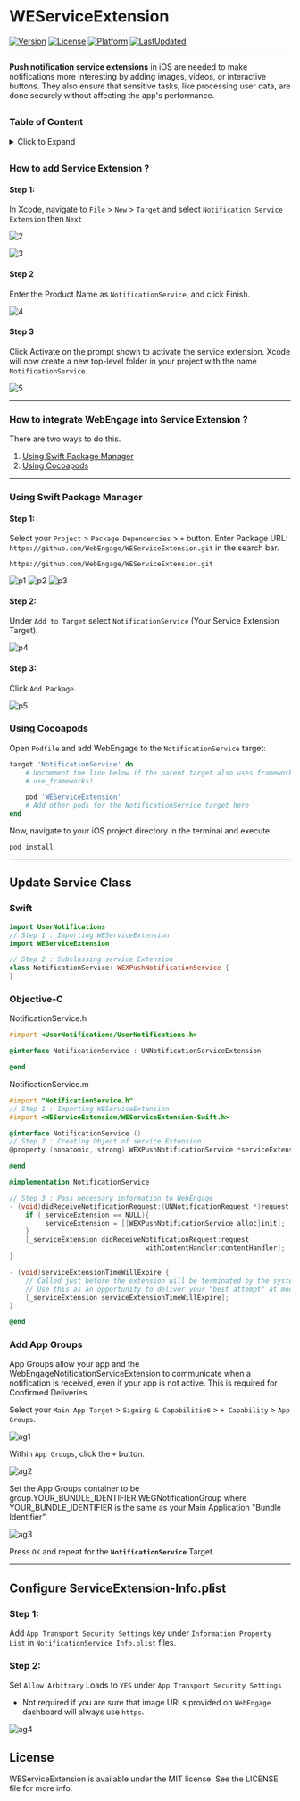 # WEServiceExtension

[![Version](https://img.shields.io/cocoapods/v/WEServiceExtension.svg)](https://cocoapods.org/pods/WEServiceExtension)
[![License](https://img.shields.io/github/license/WebEngage/WEServiceExtension.svg)](http://cocoapods.org/pods/WEServiceExtension)
[![Platform](https://img.shields.io/cocoapods/p/WEServiceExtension.svg?style=flat)](http://cocoapods.org/pods/WEServiceExtension)
[![LastUpdated](https://img.shields.io/github/last-commit/WebEngage/WEServiceExtension.svg)](https://cocoapods.org/pods/WEServiceExtension)

---

**Push notification service extensions** in iOS are needed to make notifications more interesting by adding images, videos, or interactive buttons. They also ensure that sensitive tasks, like processing user data, are done securely without affecting the app's performance.

## <!-- Start table -->

### Table of Content

<details>
    <summary>Click to Expand</summary>

- [How to add Service Extension ?](#how-to-add-service-extension-)
- [How to integrate WebEngage into Service Extension ?](#how-to-integrate-webengage-into-service-extension-)
  - [Using Swift Package Manager](#using-swift-package-manager)
  - [Using Cocoapods](#using-cocoapods)
- [Update Service Class](#update-service-class)

  - [Swift](#swift)
  - [Objective C](#objective-c)

- [Add App Groups](#add-app-groups)
- [Configure ServiceExtension-Info.plist](#configure-serviceextension-infoplist)

  </details>
  <!-- End table -->

## <!-- Start Of Step 1 -->

### How to add Service Extension ?

#### Step 1:

In Xcode, navigate to `File` > `New` > `Target` and select `Notification Service Extension` then `Next`

![2](./assets/2.png)

![3](./assets/3.png)

#### Step 2

Enter the Product Name as `NotificationService`, and click Finish.

![4](./assets/4.png)

#### Step 3

Click Activate on the prompt shown to activate the service extension. Xcode will now create a new top-level folder in your project with the name `NotificationService`.

![5](./assets/5.png)

<!-- End of Step 1 -->

<hr>

<!-- Start of  -->

### How to integrate WebEngage into Service Extension ?

There are two ways to do this.

1. [Using Swift Package Manager]()
2. [Using Cocoapods]()

<hr>

### Using Swift Package Manager

#### Step 1:

Select your `Project` > `Package Dependencies` > `+` button.
Enter Package URL: `https://github.com/WebEngage/WEServiceExtension.git` in the search bar.

```
https://github.com/WebEngage/WEServiceExtension.git
```

![p1](./assets/p1.png)
![p2](./assets/p2.png)
![p3](./assets/p3.png)

#### Step 2:

Under `Add to Target` select `NotificationService` (Your Service Extension Target).

![p4](./assets/p4.png)

#### Step 3:

Click `Add Package`.

![p5](./assets/p5.png)

### Using Cocoapods

Open `Podfile` and add WebEngage to the `NotificationService` target:

```ruby
target 'NotificationService' do
    # Uncomment the line below if the parent target also uses frameworks
    # use_frameworks!

    pod 'WEServiceExtension'
    # Add other pods for the NotificationService target here
end

```

Now, navigate to your iOS project directory in the terminal and execute:

```shell
pod install
```

<!--  -->

<hr>

## Update Service Class

### Swift

```swift
import UserNotifications
// Step 1 : Importing WEServiceExtension
import WEServiceExtension

// Step 2 : Subclassing service Extension
class NotificationService: WEXPushNotificationService {
}

```

### Objective-C

NotificationService.h

```Objective-C
#import <UserNotifications/UserNotifications.h>

@interface NotificationService : UNNotificationServiceExtension

@end
```

NotificationService.m

```Objective-C
#import "NotificationService.h"
// Step 1 : Importing WEServiceExtension
#import <WEServiceExtension/WEServiceExtension-Swift.h>

@interface NotificationService ()
// Step 2 : Creating Object of service Extension
@property (nonatomic, strong) WEXPushNotificationService *serviceExtension;

@end

@implementation NotificationService

// Step 3 : Pass necessary information to WebEngage
- (void)didReceiveNotificationRequest:(UNNotificationRequest *)request withContentHandler:(void (^)(UNNotificationContent * _Nonnull))contentHandler {
    if (_serviceExtension == NULL){
        _serviceExtension = [[WEXPushNotificationService alloc]init];
    }
    [_serviceExtension didReceiveNotificationRequest:request
                                  withContentHandler:contentHandler];
}

- (void)serviceExtensionTimeWillExpire {
    // Called just before the extension will be terminated by the system.
    // Use this as an opportunity to deliver your "best attempt" at modified content, otherwise the original push payload will be used.
    [_serviceExtension serviceExtensionTimeWillExpire];
}

@end
```

### Add App Groups

App Groups allow your app and the WebEngageNotificationServiceExtension to communicate when a notification is received, even if your app is not active. This is required for Confirmed Deliveries.

Select your `Main App Target` > `Signing & Capabilitie`s > `+ Capability` > `App Groups`.

![ag1](./assets/appGroup/1.png)

Within `App Groups`, click the `+` button.

![ag2](./assets/appGroup/2.png)

Set the App Groups container to be group.YOUR_BUNDLE_IDENTIFIER.WEGNotificationGroup where YOUR_BUNDLE_IDENTIFIER is the same as your Main Application "Bundle Identifier".

![ag3](./assets/appGroup/3.png)

Press `OK` and repeat for the **`NotificationService`** Target.

<hr>

## Configure ServiceExtension-Info.plist

### Step 1:

Add `App Transport Security Settings` key under `Information Property List` in `NotificationService Info.plist` files.

### Step 2:

Set `Allow Arbitrary` Loads to `YES` under `App Transport Security Settings`

- Not required if you are sure that image URLs provided on `WebEngage` dashboard will always use `https`.

![ag4](./assets/appGroup/4.png)

## License

WEServiceExtension is available under the MIT license. See the LICENSE file for more info.

###

<!-- End Of ******************************** -->
